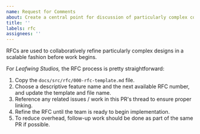```yaml
---
name: Request for Comments
about: Create a central point for discussion of particularly complex concepts
title: ''
labels: rfc
assignees: ''
---
```


RFCs are used to collaboratively refine particularly complex designs in a scalable fashion before work begins.

For *Leafwing Studios,* the RFC process is pretty straightforward:

1. Copy the `docs/src/rfc/000-rfc-template.md` file.
2. Choose a descriptive feature name and the next available RFC number, and update the template and file name.
3. Reference any related issues / work in this PR's thread to ensure proper linking.
4. Refine the RFC until the team is ready to begin implementation.
5. To reduce overhead, follow-up work should be done as part of the same PR if possible.
